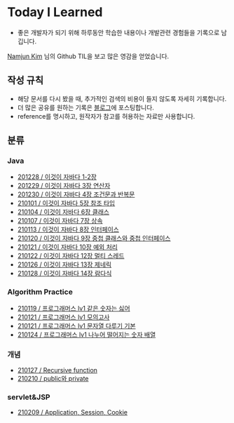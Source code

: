 # Today I Learned


* 좋은 개발자가 되기 위해 하루동안 학습한 내용이나 개발관련 경험들을 기록으로 남깁니다.

[Namjun Kim](https://github.com/namjunemy) 님의 Github TIL을 보고 많은 영감을 얻었습니다.

  

## 작성 규칙

* 해당 문서를 다시 봤을 때, 추가적인 검색의 비용이 들지 않도록 자세히 기록합니다.
* 더 많은 공유를 원하는 기록은 [블로그](https://velog.io/@tilsong)에 포스팅합니다.
* reference를 명시하고, 원작자가 참고를 허용하는 자료만 사용합니다.


## 분류

### Java

*  [201228 / 이것이 자바다 1-2장](https://github.com/tilsong/TIL/blob/main/thisisjava/thisisjava_chapter1-2.md)
*  [201229 / 이것이 자바다 3장 연산자](https://github.com/tilsong/TIL/blob/main/thisisjava/thisisjava_chapter3.md)
*  [201230 / 이것이 자바다 4장 조건문과 반복문](https://github.com/tilsong/TIL/blob/main/thisisjava/thisisjava_chapter4.md)
*  [210101 / 이것이 자바다 5장 참조 타입](https://github.com/tilsong/TIL/blob/main/thisisjava/thisisjava_chapter5.md)
*  [210104 / 이것이 자바다 6장 클래스](https://github.com/tilsong/TIL/blob/main/thisisjava/thisisjava_chapter6.md)
*  [210107 / 이것이 자바다 7장 상속](https://github.com/tilsong/TIL/blob/main/thisisjava/thisisjava_chapter7.md)
*  [210113 / 이것이 자바다 8장 인터페이스](https://github.com/tilsong/TIL/blob/main/thisisjava/thisisjava_chapter8.md)
*  [210120 / 이것이 자바다 9장 중첩 클래스와 중첩 인터페이스](https://github.com/tilsong/TIL/blob/main/thisisjava/thisisjava_chapter9.md)
*  [210121 / 이것이 자바다 10장 예외 처리](https://github.com/tilsong/TIL/blob/main/thisisjava/thisisjava_chapter10.md)
*  [210122 / 이것이 자바다 12장 멀티 스레드](https://github.com/tilsong/TIL/blob/main/thisisjava/thisisjava_chapter12.md)
*  [210126 / 이것이 자바다 13장 제네릭](https://github.com/tilsong/TIL/blob/main/thisisjava/thisisjava_chapter13.md)
*  [210128 / 이것이 자바다 14장 람다식](https://github.com/tilsong/TIL/blob/main/thisisjava/thisisjava_chapter14.md)

### Algorithm Practice
*  [210119 / 프로그래머스 lv1 같은 숫자는 싫어](https://github.com/tilsong/TIL/blob/main/algorithm/practice/programmers%20lv1%20Non-contiguous%20number.md)
*  [210121 / 프로그래머스 lv1 모의고사](https://github.com/tilsong/TIL/blob/main/algorithm/practice/programmers%20lv1%20test.md)
*  [210121 / 프로그래머스 lv1 문자열 다루기 기본](https://github.com/tilsong/TIL/blob/main/algorithm/practice/programmers%20lv1%20String%20Control.md)
*  [210124 / 프로그래머스 lv1 나누어 떨어지는 숫자 배열](https://github.com/tilsong/TIL/blob/main/algorithm/practice/programmers%20lv1%20Divide%20Number%20Array.md)

### 개념
*  [210127 / Recursive function]()
*  [210210 / public와 private]()

### servlet&JSP
* [210209 / Application, Session, Cookie](https://github.com/tilsong/TIL/blob/main/servlet%26JSP/Application%2C%20Session%2C%20Cookie.md)